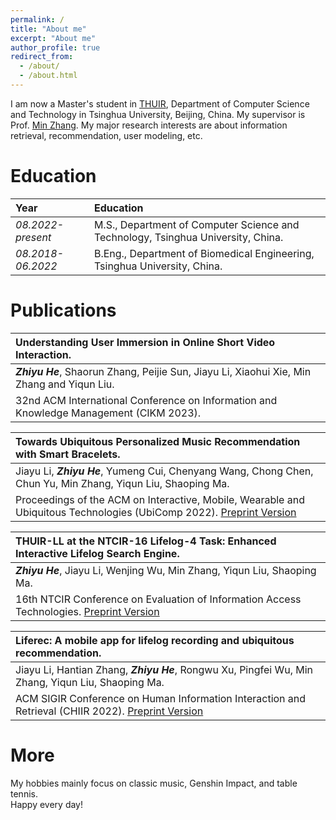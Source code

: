```yaml
---
permalink: /
title: "About me"
excerpt: "About me"
author_profile: true
redirect_from: 
  - /about/
  - /about.html
---
```


I am now a Master's student in [THUIR](http://ai.thuir.cn/), Department of Computer Science and Technology in Tsinghua University, Beijing, China. My supervisor is Prof. [Min Zhang](http://www.thuir.cn/group/~mzhang/). My major research interests are about information retrieval, recommendation, user modeling, etc.

Education
======

| Year | Education |
| :------ | :------ | 
| *08.2022-present* | M.S., Department of Computer Science and Technology, Tsinghua University, China. |
| *08.2018-06.2022* | B.Eng., Department of Biomedical Engineering, Tsinghua University, China. |

Publications
======

| **Understanding User Immersion in Online Short Video Interaction.**|   
| :------ |   
| ***Zhiyu He***, Shaorun Zhang, Peijie Sun, Jiayu Li, Xiaohui Xie, Min Zhang and Yiqun Liu. |  
| 32nd ACM International Conference on Information and Knowledge Management (CIKM 2023). |  

| **Towards Ubiquitous Personalized Music Recommendation with Smart Bracelets.**|   
| :------ |   
| Jiayu Li, ***Zhiyu He***, Yumeng Cui, Chenyang Wang, Chong Chen, Chun Yu, Min Zhang, Yiqun Liu, Shaoping Ma. |  
| Proceedings of the ACM on Interactive, Mobile, Wearable and Ubiquitous Technologies (UbiComp 2022). [Preprint Version](https://dl.acm.org/doi/pdf/10.1145/3550333)|  

| **THUIR-LL at the NTCIR-16 Lifelog-4 Task: Enhanced Interactive Lifelog Search Engine.**|   
| :------ |   
| ***Zhiyu He***, Jiayu Li, Wenjing Wu, Min Zhang, Yiqun Liu, Shaoping Ma. |  
| 16th NTCIR Conference on Evaluation of Information Access Technologies. [Preprint Version](http://research.nii.ac.jp/ntcir/workshop/OnlineProceedings16/pdf/ntcir/02-NTCIR16-LIFELOG-HeZ.pdf)| 

| **Liferec: A mobile app for lifelog recording and ubiquitous recommendation.**|   
| :------ |   
| Jiayu Li, Hantian Zhang, ***Zhiyu He***, Rongwu Xu, Pingfei Wu, Min Zhang, Yiqun Liu, Shaoping Ma. |  
| ACM SIGIR Conference on Human Information Interaction and Retrieval (CHIIR 2022). [Preprint Version](https://drive.google.com/file/d/1UiaYXI8wqwJTX_M398c0gPkJQIEsLBHR/view)| 

More
======  
My hobbies mainly focus on classic music, Genshin Impact, and table tennis.  
Happy every day! 

